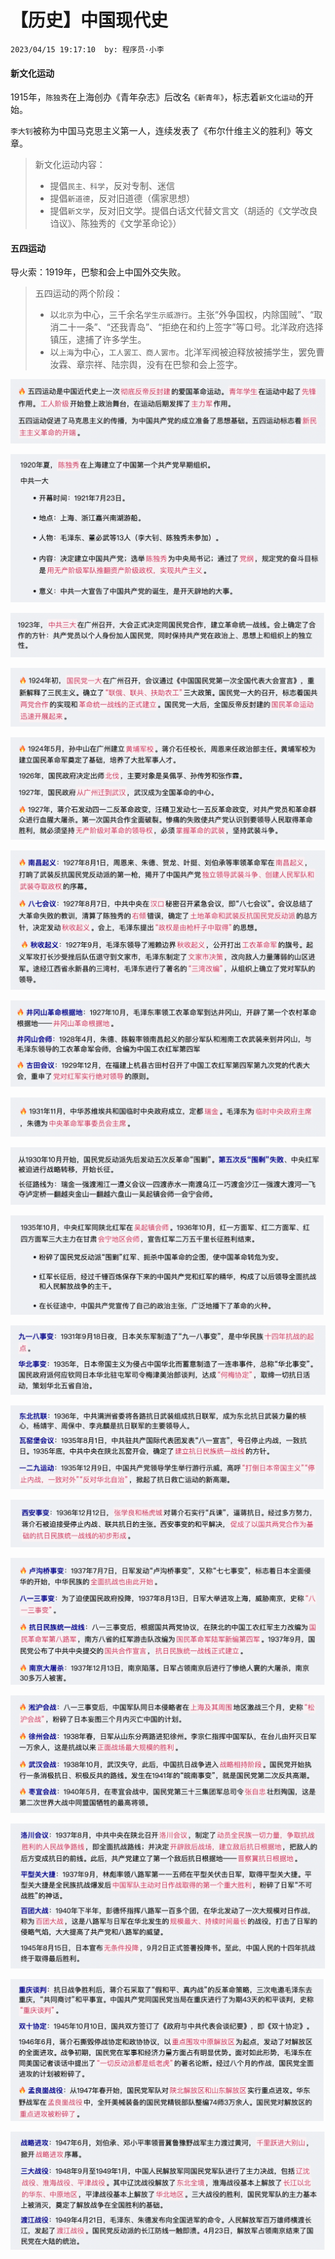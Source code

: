 # 【历史】中国现代史

`2023/04/15 19:17:10  by: 程序员·小李`

#### 新文化运动

1915年，`陈独秀`在上海创办《青年杂志》后改名`《新青年》`，标志着`新文化运动`的开始。

`李大钊`被称为中国马克思主义第一人，连续发表了《布尔什维主义的胜利》等文章。

> 新文化运动内容：
> * 提倡`民主、科学`，反对专制、迷信
> * 提倡`新道德`，反对旧道德（儒家思想）
> * 提倡`新文学`，反对旧文学。提倡白话文代替文言文（胡适的《文学改良诌议》、陈独秀的《文学革命论》）


#### 五四运动

导火索：1919年，巴黎和会上中国外交失败。

> 五四运动的两个阶段：
> * 以`北京`为中心，三千余名`学生示威游行`。主张“外争国权，内除国贼”、“取消二十一条”、“还我青岛”、“拒绝在和约上签字”等口号。北洋政府选择镇压，逮捕了许多学生。
> * 以`上海`为中心，`工人罢工、商人罢市`。北洋军阀被迫释放被捕学生，罢免曹汝霖、章宗祥、陆宗舆，没有在巴黎和会上签字。



![image](【历史】中国现代史/14ffca9d-656f-48e4-be36-7a82ebfece80.png)

![image](【历史】中国现代史/b56c9677-5eb2-4b34-a9e9-589a3fed7785.png)


![image](【历史】中国现代史/d28358cc-c040-4623-bd38-ef44a94e3f38.png)

![image](【历史】中国现代史/7dcd0891-031c-492c-b104-db5de9dec685.png)

![image](【历史】中国现代史/70f7d83e-88a0-40ff-9c64-3eeb173ead41.png)


![image](【历史】中国现代史/864badb6-c468-4d6f-a2db-34ecc30e329a.png)


![image](【历史】中国现代史/d3bfd17b-1648-4872-a8ad-66e1e91ccd4e.png)

![image](【历史】中国现代史/1987dba6-4e82-4ffd-a7bd-695aad2a1067.png)


![image](【历史】中国现代史/8a6d65b9-a58d-40eb-8bad-a5828f339c93.png)

![image](【历史】中国现代史/1fb6d6ca-1264-41ed-9f94-5a0561e85896.png)


![image](【历史】中国现代史/fc853cd5-5412-46a4-b245-2092b4760ba4.png)

![image](【历史】中国现代史/784f9eab-ed82-4a9a-a2cb-884ba1daa5c6.png)

![image](【历史】中国现代史/69b3a9a6-0a8a-41d7-8297-b8785ec09c55.png)


![image](【历史】中国现代史/b267e163-6b58-40e1-ae17-bf148ff1a8a9.png)


![image](【历史】中国现代史/22696780-aae0-4236-aaa4-9a827c98967f.png)


![image](【历史】中国现代史/f9d3a4ed-be61-4307-acf0-d020abd691a7.png)


![image](【历史】中国现代史/3ab19923-5e1c-4cf8-825c-9eda422c255e.png)


![image](【历史】中国现代史/9a9fbd5c-d34c-4bcd-9221-ba8d83b10577.png)
